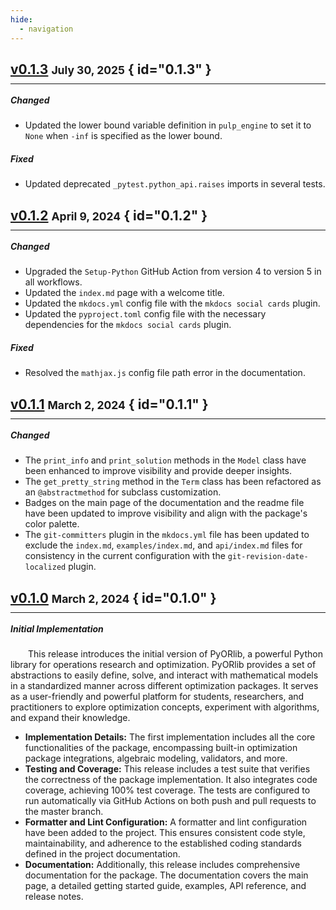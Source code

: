 ```yaml
---
hide:
  - navigation
---
```


<style>
	.divider {
		margin-top: -0.5em !important;
		margin-bottom: -0.2em !important;
	}
</style>

[//]: # (--------------------------------------------------------------------------------------------------------------)

## [v0.1.3](https://github.com/dapensoft/pyorlib/releases/tag/0.1.3) <small>July 30, 2025</small> { id="0.1.3" }

<hr class="divider">

##### Changed

- Updated the lower bound variable definition in `pulp_engine` to set it to `None` when `-inf` is specified as the lower bound.

##### Fixed

- Updated deprecated `_pytest.python_api.raises` imports in several tests.

[//]: # (--------------------------------------------------------------------------------------------------------------)

## [v0.1.2](https://github.com/dapensoft/pyorlib/releases/tag/0.1.2) <small>April 9, 2024</small> { id="0.1.2" }

<hr class="divider">

##### Changed

- Upgraded the `Setup-Python` GitHub Action from version 4 to version 5 in all workflows.
- Updated the `index.md` page with a welcome title.
- Updated the `mkdocs.yml` config file with the `mkdocs social cards` plugin.
- Updated the `pyproject.toml` config file with the necessary dependencies for the `mkdocs social cards` plugin.

##### Fixed

- Resolved the `mathjax.js` config file path error in the documentation.

[//]: # (--------------------------------------------------------------------------------------------------------------)

## [v0.1.1](https://github.com/dapensoft/pyorlib/releases/tag/0.1.1) <small>March 2, 2024</small> { id="0.1.1" }

<hr class="divider">

##### Changed

- The `print_info` and `print_solution` methods in the `Model` class have been enhanced to improve visibility and
  provide deeper insights.
- The `get_pretty_string` method in the `Term` class has been refactored as an `@abstractmethod` for subclass
  customization.
- Badges on the main page of the documentation and the readme file have been updated to improve visibility and align
  with the package's color palette.
- The `git-committers` plugin in the `mkdocs.yml` file has been updated to exclude the `index.md`, `examples/index.md`,
  and `api/index.md` files for consistency in the current configuration with the `git-revision-date-localized` plugin.

[//]: # (--------------------------------------------------------------------------------------------------------------)

## [v0.1.0](https://github.com/dapensoft/pyorlib/releases/tag/0.1.0) <small>March 2, 2024</small> { id="0.1.0" }

<hr class="divider">

##### Initial Implementation

&emsp;&emsp;This release introduces the initial version of PyORlib, a powerful Python library for operations research
and optimization. PyORlib provides a set of abstractions to easily define, solve, and interact with mathematical models
in a standardized manner across different optimization packages. It serves as a user-friendly and powerful platform for
students, researchers, and practitioners to explore optimization concepts, experiment with algorithms, and expand their
knowledge.

- **Implementation Details:** The first implementation includes all the core functionalities of the package,
  encompassing built-in optimization package integrations, algebraic modeling, validators, and more.
- **Testing and Coverage:** This release includes a test suite that verifies the correctness of the package
  implementation. It also integrates code coverage, achieving 100% test coverage. The tests are configured to run
  automatically via GitHub Actions on both push and pull requests to the master branch.
- **Formatter and Lint Configuration:** A formatter and lint configuration have been added to the project. This ensures
  consistent code style, maintainability, and adherence to the established coding standards defined in the project
  documentation.
- **Documentation:** Additionally, this release includes comprehensive documentation for the package. The documentation
  covers the main page, a detailed getting started guide, examples, API reference, and release notes.

[//]: # (--------------------------------------------------------------------------------------------------------------)

<br>
